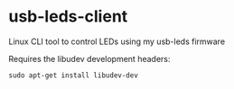 # usb-leds-client
Linux CLI tool to control LEDs using my usb-leds firmware

Requires the libudev development headers:
```
sudo apt-get install libudev-dev
```
